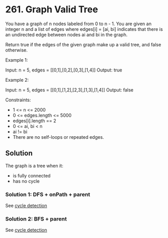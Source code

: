 # 261. Graph Valid Tree
You have a graph of n nodes labeled from 0 to n - 1. You are given an integer n and a list of edges where edges[i] = [ai, bi] indicates that there is an undirected edge between nodes ai and bi in the graph.

Return true if the edges of the given graph make up a valid tree, and false otherwise.

Example 1:

Input: n = 5, edges = [[0,1],[0,2],[0,3],[1,4]]
Output: true

Example 2:

Input: n = 5, edges = [[0,1],[1,2],[2,3],[1,3],[1,4]]
Output: false

Constraints:

* 1 <= n <= 2000
* 0 <= edges.length <= 5000
* edges[i].length == 2
* 0 <= ai, bi < n
* ai != bi
* There are no self-loops or repeated edges.

## Solution
The graph is a tree when it:

* is fully connected
* has no cycle

### Solution 1: DFS + onPath + parent
See [cycle detection](../../Algorithm/Graph/cycle-detection/README.md)

### Solution 2: BFS + parent

See [cycle detection](../../Algorithm/Graph/cycle-detection/README.md)